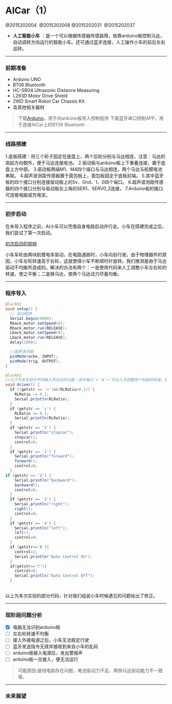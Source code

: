 # AICar（1）

@2015202004  @2015202008  @2015202031  @2015202037

- **人工智能小车** ：是一个可以根据传感器传感路障，依靠arduino板控制马达，自动调转方向运行的智能小车。还可通过蓝牙连接，人工操作小车的前后左右运转。

-------------------
### 前期准备
- Arduino UNO
- BT06 Bluetooth
- HC-SR04 Ultrasonic Distance Measuring
- L293D Motor Drive Shield
- 2WD Smart Robot Car Chassis Kit
- 及其他相关器材
> 下载[Arduino](https://www.arduino.cc)，用于向arduino板导入控制程序
> 下载蓝牙串口控制APP，用于连接AICar上的BT06 Bluetooth


------------------
### 线路搭建
1.底板搭建：将三个轮子固定在底盘上，两个后轮分别与马达相连，注意：马达的突起方向朝外，便于马达连接电池。
2.驱动板与arduino板上下重叠连接，置于底盘上方中部。
3.驱动板两端M1、M4四个端口与马达相连，两个马达与航模电池串联。
4.超声波测距传感器置于面包板上，面包板固定于底板前端。
5.其中蓝牙板的四个接口分别连接驱动板上的5v、Gnd、1、0四个端口。
6.超声波测距传感器的四个接口分别与驱动板左上角的SER1、SERV0_2连接。
7.Arduino板的接口可连接电脑或充电宝。


------------------
### 初步启动
在未导入程序之前，AI小车可以凭借自身电路启动并行走。小车在搭建完成之后，我们尝试了第一次启动。

[初次启动的视频](http://www.example.com)

小车车轮由两块航模电车驱动，在电路通路时，小车向前行驶。由于物理器件的原因，小车左轮转速高于右轮，这就使得小车不断顺时针旋转。我们推测是由于马达驱动不均衡所造成的。解决的办法有两个：一是使用代码来人工调整小车左右轮的转速，使之平衡；二是换马达，使两个马达动力尽量均衡。

------------------
### 程序导入

```java
@luckh2
void setup() {
  // 启动程序
  Serial.begin(9600);    
  Rback_motor.setSpeed(0);
  Rback_motor.run(RELEASE);
  Lback_motor.setSpeed(0);
  Lback_motor.run(RELEASE);
  delay(2000);

  //超声波测距
  pinMode(echo, INPUT);
  pinMode(trig, OUTPUT);
}

```

```java
@luckh2
//以下为本实验中不同输入所对应的功能：其中输入'>'与'<'可以人为调整两个轮胎的转速，使得小车能够直线运行
void driver() {
  if ((getstr == '<')&&(RLRatio>0.1)) {
    RLRatio -= 0.1;
    Serial.println(RLRatio);
  }  
  if (getstr == '>') {
    RLRatio += 0.1;
    Serial.println(RLRatio);
  }  
  if (getstr == '5') {
    Serial.println("stopcar");
    stopcar();
    control=0;
  }
  if (getstr == '1') {
    Serial.println("forward");
    forward();
    control=0;
  }
if (getstr == '2') {
    Serial.println("backward");
    backward();
    control=0;
  }
  if (getstr == '3') {
    Serial.println("right");
    right();
    control=0;
  }
  if (getstr == '4') {
    Serial.println("left");
    left();
    control=0;
  }
  if (getstr=='6'){
    control=1;
    Serial.println("Auto Control On");
  }
  if(getstr=='7'){
    control=0;
    Serial.println("Auto Control Off");
  }
 
```
以上为本次实验的部分代码，针对我们组装小车时候遇见的问题给出了修正。


------------------
### 现阶段问题分析

- [x] 电脑无法识别arduino板
- [ ] 左右轮转速不均衡
- [ ] 接入外接电源之后，小车无法稳定行驶
- [ ] 蓝牙发送指令无效并接收到来自小车的乱码
- [ ] arduino板接入电源后，发出警报声
- [ ] arduino板一旦接入，便无法运行
> 可能原因:接线电路存在问题，电池驱动力不足，两侧马达驱动能力不一致等。


------------------
### 未来展望





